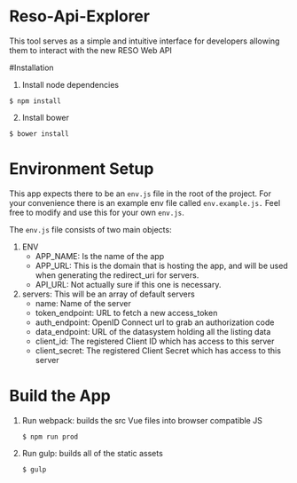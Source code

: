 # Reso-Api-Explorer
This tool serves as a simple and intuitive interface for developers allowing them to interact with the new RESO Web API

#Installation

1. Install node dependencies
```shell
$ npm install
```
2. Install bower
```shell
$ bower install
```
 
 # Environment Setup
 
 This app expects there to be an `env.js` file in the root of the project.
 For your convenience there is an example env file called `env.example.js.`
 Feel free to modify and use this for your own `env.js`.
 
 The `env.js` file consists of two main objects:
 1. ENV
    * APP_NAME: Is the name of the app
    * APP_URL: This is the domain that is hosting the app, and will be used when generating the redirect_uri for servers.
    * API_URL: Not actually sure if this one is necessary.
 2. servers: This will be an array of default servers
    * name: Name of the server
    * token_endpoint: URL to fetch a new access_token
    * auth_endpoint: OpenID Connect url to grab an authorization code
    * data_endpoint: URL of the datasystem holding all the listing data
    * client_id: The registered Client ID which has access to this server
    * client_secret: The registered Client Secret which has access to this server
 
 # Build the App
 
 1. Run webpack: builds the src Vue files into browser compatible JS
     ```shell
     $ npm run prod
     ```
 2. Run gulp: builds all of the static assets
     ```
     $ gulp
     ```